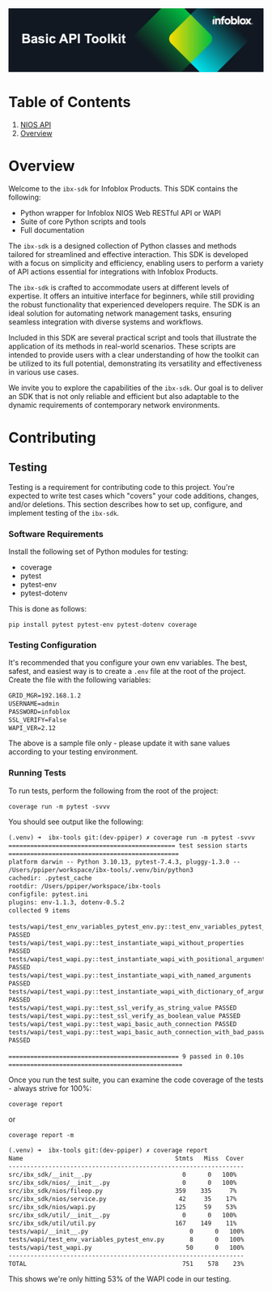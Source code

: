 <img alt="Professional Services" src="docs/assets/ib-toolkit-img.png" title="Infoblox Professional Services"/>

# Table of Contents

1. [NIOS API](#nios-api)
2. [Overview](#overview)

# Overview

Welcome to the `ibx-sdk` for Infoblox Products. This SDK contains the following:

* Python wrapper for Infoblox NIOS Web RESTful API or WAPI
* Suite of core Python scripts and tools
* Full documentation

The `ibx-sdk` is a designed collection of Python classes and methods tailored for streamlined and effective interaction.
This SDK is developed with a focus on simplicity and efficiency, enabling users to perform a variety of API actions 
essential for integrations with Infoblox Products.

The `ibx-sdk` is crafted to accommodate users at different levels of expertise. It offers an intuitive interface for 
beginners, while still providing the robust functionality that experienced developers require. The SDK is an ideal 
solution for automating network management tasks, ensuring seamless integration with diverse systems and workflows.

Included in this SDK are several practical script and tools that illustrate the application of its methods in real-world 
scenarios. These scripts are intended to provide users with a clear understanding of how the toolkit can be utilized to 
its full potential, demonstrating its versatility and effectiveness in various use cases.

We invite you to explore the capabilities of the `ibx-sdk`. Our goal is to deliver an SDK that is not only reliable and 
efficient but also adaptable to the dynamic requirements of contemporary network environments.

# Contributing

## Testing

Testing is a requirement for contributing code to this project. You're expected to write test cases which "covers" your 
code additions, changes, and/or deletions. This section describes how to set up, configure, and implement testing of the 
`ibx-sdk`.

### Software Requirements

Install the following set of Python modules for testing:

* coverage
* pytest
* pytest-env
* pytest-dotenv

This is done as follows:

```shell
pip install pytest pytest-env pytest-dotenv coverage
```

### Testing Configuration

It's recommended that you configure your own env variables. The best, safest, and easiest way is to
create a `.env` file at the root of the project. Create the file with the following variables:

```dotenv
GRID_MGR=192.168.1.2
USERNAME=admin
PASSWORD=infoblox
SSL_VERIFY=False
WAPI_VER=2.12
```

The above is a sample file only - please update it with sane values according to your testing
environment.

### Running Tests

To run tests, perform the following from the root of the project:

```shell
coverage run -m pytest -svvv
```

You should see output like the following:

```shell
(.venv) ➜  ibx-tools git:(dev-ppiper) ✗ coverage run -m pytest -svvv
============================================== test session starts ===============================================
platform darwin -- Python 3.10.13, pytest-7.4.3, pluggy-1.3.0 -- /Users/ppiper/workspace/ibx-tools/.venv/bin/python3
cachedir: .pytest_cache
rootdir: /Users/ppiper/workspace/ibx-tools
configfile: pytest.ini
plugins: env-1.1.3, dotenv-0.5.2
collected 9 items

tests/wapi/test_env_variables_pytest_env.py::test_env_variables_pytest_env PASSED
tests/wapi/test_wapi.py::test_instantiate_wapi_without_properties PASSED
tests/wapi/test_wapi.py::test_instantiate_wapi_with_positional_arguments PASSED
tests/wapi/test_wapi.py::test_instantiate_wapi_with_named_arguments PASSED
tests/wapi/test_wapi.py::test_instantiate_wapi_with_dictionary_of_arguments PASSED
tests/wapi/test_wapi.py::test_ssl_verify_as_string_value PASSED
tests/wapi/test_wapi.py::test_ssl_verify_as_boolean_value PASSED
tests/wapi/test_wapi.py::test_wapi_basic_auth_connection PASSED
tests/wapi/test_wapi.py::test_wapi_basic_auth_connection_with_bad_password PASSED

=============================================== 9 passed in 0.10s ================================================
```

Once you run the test suite, you can examine the code coverage of the tests - always strive for
100%:

```shell
coverage report
```

or

```shell
coverage report -m
```

```shell
(.venv) ➜  ibx-tools git:(dev-ppiper) ✗ coverage report
Name                                          Stmts   Miss  Cover
-----------------------------------------------------------------
src/ibx_sdk/__init__.py                         0      0   100%
src/ibx_sdk/nios/__init__.py                    0      0   100%
src/ibx_sdk/nios/fileop.py                    359    335     7%
src/ibx_sdk/nios/service.py                    42     35    17%
src/ibx_sdk/nios/wapi.py                      125     59    53%
src/ibx_sdk/util/__init__.py                    0      0   100%
src/ibx_sdk/util/util.py                      167    149    11%
tests/wapi/__init__.py                            0      0   100%
tests/wapi/test_env_variables_pytest_env.py       8      0   100%
tests/wapi/test_wapi.py                          50      0   100%
-----------------------------------------------------------------
TOTAL                                           751    578    23%
```

This shows we're only hitting 53% of the WAPI code in our testing. 

